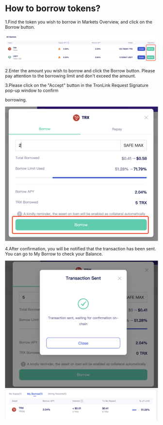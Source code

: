 # How to borrow tokens?

1.Find the token you wish to borrow in Markets Overview, and click on the Borrow button.

&#x20;![](<../../../.gitbook/assets/图片 (1).png>)

2.Enter the amount you wish to borrow and click the Borrow button. Please pay attention to the borrowing limit and don't exceed the amount.

&#x20;

&#x20;

3.Please click on the "Accept" button in the TronLink Request Signature pop-up window to confirm

borrowing.

&#x20;![](<../../../.gitbook/assets/图片 (2).png>)

4.After confirmation, you will be notified that the transaction has been sent. You can go to My Borrow to check your Balance.

![](<../../../.gitbook/assets/图片 (4).png>)![](../../../.gitbook/assets/图片.png)
